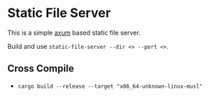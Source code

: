 # Static File Server

This is a simple [axum](https://github.com/tokio-rs/axum) based static file server.

Build and use `static-file-server --dir <> --port <>`.

## Cross Compile

* `cargo build --release --target "x86_64-unknown-linux-musl"`